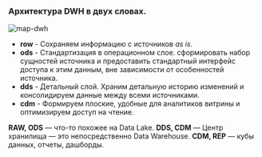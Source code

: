 ### Архитектура DWH в двух словах.

![map-dwh](https://i.ibb.co/PCnCBX0/map-dwh.png)

* **row** - Сохраняем информацию с источников *as is*.
* **ods** - Стандартизация в операционном слое. сформировать набор сущностей источника и предоставить стандартный интерфейс доступа к этим данным, вне зависимости от особенностей источника.  
* **dds** - Детальный слой. Храним детальную историю изменений и консолидируем данные между всеми источниками.
* **cdm** - Формируем плоские, удобные для аналитиков витрины и оптимизируем доступ на чтение.

**RAW, ODS** — что-то похожее на Data Lake.
**DDS, CDM** — Центр хранилища — это непосредственно Data Warehouse.
**CDM, REP** — кубы данных, отчеты, дашборды.
